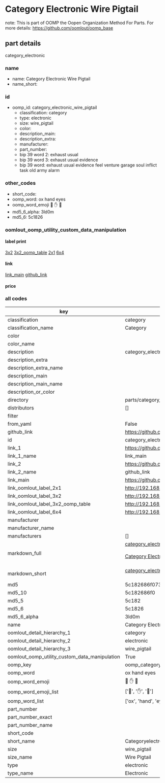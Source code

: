 # Category Electronic Wire Pigtail  

note: This is part of OOMP the Oopen Organization Method For Parts. For more details: https://github.com/oomlout/oomp_base

##  part details



category_electronic

### name
* name: Category Electronic Wire Pigtail
* name_short: 
### id
* oomp_id: category_electronic_wire_pigtail
  * classification: category
  * type: electronic
  * size: wire_pigtail
  * color: 
  * description_main: 
  * description_extra: 
  * manufacturer: 
  * part_number: 
  * bip 39 word 2: exhaust usual
  * bip 39 word 3: exhaust usual evidence
  * bip 39 word: exhaust usual evidence feel venture garage soul inflict task old army alarm

### other_codes
* short_code: 
* oomp_word: ox hand eyes
* oomp_word_emoji :ox: :hand: :eyes:
* md5_6_alpha: 3ld0m
* md5_6: 5c1826






### oomlout_oomp_utility_custom_data_manipulation
#### label print
[3x2](http://192.168.1.245:1112/?label=oomp%203ld0m)
[3x2_oomp_table](http://192.168.1.107:1112/?label=oomp%203ld0m)
[2x1](http://192.168.1.242:1112/?label=oomp%203ld0m)
[6x4](http://192.168.1.55:1112/?label=oomp%203ld0m)    

#### link

[link_main](https://github.com/oomlout/oomlout_oomp_current_version_messy/tree/main/parts/category_electronic_wire_pigtail) [github_link](https://github.com/oomlout/oomlout_oomp_part_src/tree/main/parts/category_electronic_wire_pigtail)                             

#### price







### all codes 
| key | value |  
| --- | --- |  
| classification | category |  
| classification_name | Category |  
| color |  |  
| color_name |  |  
| description | category_electronic |  
| description_extra |  |  
| description_extra_name |  |  
| description_main |  |  
| description_main_name |  |  
| description_or_color |   |  
| directory | parts/category_electronic_wire_pigtail |  
| distributors | [] |  
| filter |  |  
| from_yaml | False |  
| github_link | https://github.com/oomlout/oomlout_oomp_part_src/tree/main/parts/category_electronic_wire_pigtail |  
| id | category_electronic_wire_pigtail |  
| link_1 | https://github.com/oomlout/oomlout_oomp_current_version_messy/tree/main/parts/category_electronic_wire_pigtail |  
| link_1_name | link_main |  
| link_2 | https://github.com/oomlout/oomlout_oomp_part_src/tree/main/parts/category_electronic_wire_pigtail |  
| link_2_name | github_link |  
| link_main | https://github.com/oomlout/oomlout_oomp_current_version_messy/tree/main/parts/category_electronic_wire_pigtail |  
| link_oomlout_label_2x1 | http://192.168.1.242:1112/?label=oomp%203ld0m |  
| link_oomlout_label_3x2 | http://192.168.1.245:1112/?label=oomp%203ld0m |  
| link_oomlout_label_3x2_oomp_table | http://192.168.1.107:1112/?label=oomp%203ld0m |  
| link_oomlout_label_6x4 | http://192.168.1.55:1112/?label=oomp%203ld0m |  
| manufacturer |  |  
| manufacturer_name |  |  
| manufacturers | [] |  
| markdown_full | [category_electronic_wire_pigtail](https://github.com/oomlout/oomlout_oomp_current_version_messy/tree/main/parts/category_electronic_wire_pigtail)<br>[](https://github.com/oomlout/oomlout_oomp_current_version_messy/tree/main/parts/category_electronic_wire_pigtail)<br>[Category Electronic Wire Pigtail](https://github.com/oomlout/oomlout_oomp_current_version_messy/tree/main/parts/category_electronic_wire_pigtail)<br><br> |  
| markdown_short | [category_electronic_wire_pigtail](https://github.com/oomlout/oomlout_oomp_current_version_messy/tree/main/parts/category_electronic_wire_pigtail)<br><br> |  
| md5 | 5c182686f07379f57df9254c9bbc0a7b |  
| md5_10 | 5c182686f0 |  
| md5_5 | 5c182 |  
| md5_6 | 5c1826 |  
| md5_6_alpha | 3ld0m |  
| name | Category Electronic Wire Pigtail |  
| oomlout_detail_hierarchy_1 | category |  
| oomlout_detail_hierarchy_2 | electronic |  
| oomlout_detail_hierarchy_3 | wire_pigtail |  
| oomlout_oomp_utility_custom_data_manipulation | True |  
| oomp_key | oomp_category_electronic_wire_pigtail |  
| oomp_word | ox hand eyes |  
| oomp_word_emoji | :ox: :hand: :eyes: |  
| oomp_word_emoji_list | [':ox:', ':hand:', ':eyes:'] |  
| oomp_word_list | ['ox', 'hand', 'eyes'] |  
| part_number |  |  
| part_number_exact |  |  
| part_number_name |  |  
| short_code |  |  
| short_name | Categoryelectronic |  
| size | wire_pigtail |  
| size_name | Wire Pigtail |  
| type | electronic |  
| type_name | Electronic |  
